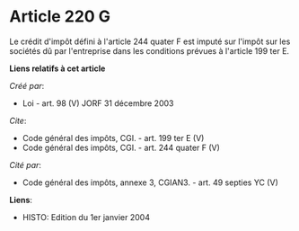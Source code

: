 # Article 220 G

Le crédit d'impôt défini à l'article 244 quater F est imputé sur l'impôt sur les sociétés dû par l'entreprise dans les
conditions prévues à l'article 199 ter E.

**Liens relatifs à cet article**

_Créé par_:

  - Loi - art. 98 (V) JORF 31 décembre 2003

_Cite_:

  - Code général des impôts, CGI. - art. 199 ter E (V)
  - Code général des impôts, CGI. - art. 244 quater F (V)

_Cité par_:

  - Code général des impôts, annexe 3, CGIAN3. - art. 49 septies YC (V)

**Liens**:

  - HISTO: Edition du 1er janvier 2004
